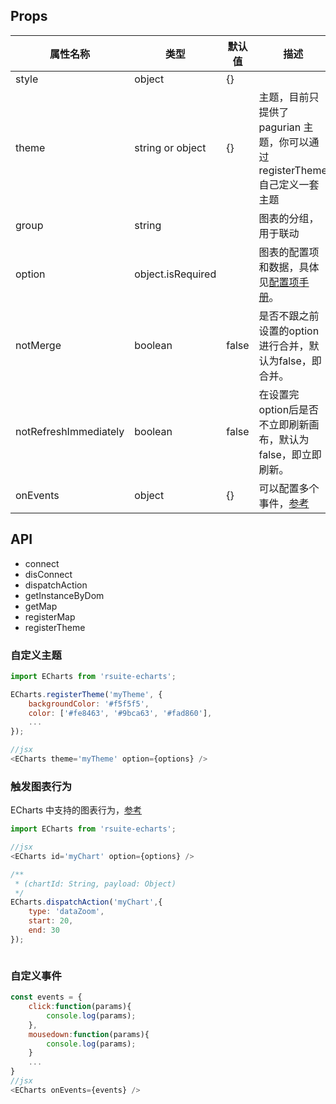 
## Props

属性名称                  | 类型                | 默认值   | 描述
--------------------- | ----------------- | ----- | -----------------------------------------------------------------
style                 | object            | {}    |
theme                 | string or object  | {}    | 主题，目前只提供了 pagurian 主题，你可以通过registerTheme 自己定义一套主题
group                 | string            |       | 图表的分组，用于联动
option                | object.isRequired |       | 图表的配置项和数据，具体见[配置项手册](http://echarts.baidu.com/option.html#title)。
notMerge              | boolean           | false | 是否不跟之前设置的option进行合并，默认为false，即合并。
notRefreshImmediately | boolean           | false | 在设置完option后是否不立即刷新画布，默认为false，即立即刷新。
onEvents              | object            | {}    | 可以配置多个事件，[参考](http://echarts.baidu.com/api.html#events)


## API

- connect
- disConnect
- dispatchAction
- getInstanceByDom
- getMap
- registerMap
- registerTheme

### 自定义主题

```js
import ECharts from 'rsuite-echarts';

ECharts.registerTheme('myTheme', {
    backgroundColor: '#f5f5f5',
    color: ['#fe8463', '#9bca63', '#fad860'],
    ...
});

//jsx
<ECharts theme='myTheme' option={options} />

```

### 触发图表行为

ECharts 中支持的图表行为，[参考](http://echarts.baidu.com/api.html#action)

```js
import ECharts from 'rsuite-echarts';

//jsx
<ECharts id='myChart' option={options} />

/**
 * (chartId: String, payload: Object)
 */
ECharts.dispatchAction('myChart',{
    type: 'dataZoom',
    start: 20,
    end: 30
});



```

### 自定义事件

```js
const events = {
    click:function(params){
        console.log(params);
    },
    mousedown:function(params){
        console.log(params);
    }
    ...
}
//jsx
<ECharts onEvents={events} />

```

